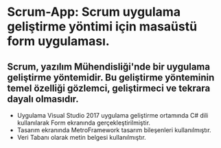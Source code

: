 # Scrum-App: Scrum uygulama geliştirme yöntimi için masaüstü form uygulaması.
Scrum, yazılım Mühendisliği'nde bir uygulama geliştirme yöntemidir. Bu geliştirme yönteminin temel özelliği gözlemci, geliştirmeci ve tekrara dayalı olmasıdır. 
---
- Uygulama Visual Studio 2017 uygulama geliştirme ortamında C# dili kullanılarak Form ekranında gerçekleştirilmiştir.
- Tasarım ekranında MetroFramework tasarım bileşenleri kullanılmıştır.
- Veri Tabanı olarak metin belgesi kullanılmıştır.
